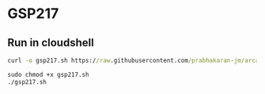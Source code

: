 # GSP217
## Run in cloudshell

```cmd
curl -o gsp217.sh https://raw.githubusercontent.com/prabhakaran-jm/arcade-june2024/master/Level1/gsp217.sh

sudo chmod +x gsp217.sh
./gsp217.sh
```